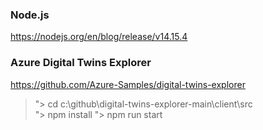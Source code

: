

### Node.js
https://nodejs.org/en/blog/release/v14.15.4

### Azure Digital Twins Explorer
https://github.com/Azure-Samples/digital-twins-explorer 
> "> cd c:\github\digital-twins-explorer-main\client\src   
> "> npm install
> "> npm run start



